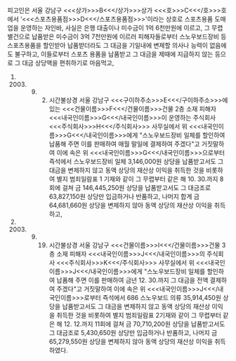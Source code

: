 피고인은 서울 강남구 <<<상가>>>B<<</상가>>>상가 <<<호>>>C<<</호>>>호에서 ‘<<<스포츠용품점>>>D<<</스포츠용품점>>>'이라는 상호로 스포츠용품 도매업을 운영하는 자인바, 사실은 은행 대출이나 미수금이 1억 6천만원에 이르고, 그 무렵 별건으로 납품받은 미수금이 3억 7천만원에 이르러 피해자들로부터 스노우보드장비 등 스포츠용품을 할인받아 납품받더라도 그 대금을 기일내에 변제할 의사나 능력이 없음에도 불구하고, 이들로부터 스포츠 용품을 납품받고 그 대금을 제때에 지급하지 않는 등으로 그 대금 상당액을 편취하기로 마음먹고,
1. 2003. 9. 2. 시간불상경 서울 강남구 <<<구이하주소>>>E<<</구이하주소>>>에 있는 <<<건물이름>>>F<<</건물이름>>>건물 2층 소재 피해자 <<<내국인이름>>>G<<</내국인이름>>>이 운영하는 주식회사 <<<주식회사>>>H<<</주식회사>>> 사무실에서 위 <<<내국인이름>>>G<<</내국인이름>>>에게 "스노우보드장비 일체를 할인하여 납품해 주면 이를 판매하여 매월 말일에 결제하여 주겠다"고 거짓말하여 이에 속은 위 <<<내국인이름>>>G<<</내국인이름>>>으로부터 즉석에서 스노우보드장비 일체 3,146,000원 상당을 납품받고서도 그 대금을 변제하지 않고 동액 상당의 재산상 이익을 취득한 것을 비롯하여 별지 범죄일람표 1 기재와 같이 그 무렵부터 같은 해 10. 30.까지 8회에 걸쳐 금 146,445,250원 상당을 납품받고서도 그 대금조로 63,827,150원 상당만 입금하거나 반품하고, 나머지 합계 금 64,681,660원 상당을 변제하지 않아 동액 상당의 재산상 이익을 취득하고,
2. 2003. 9. 19. 시간불상경 서울 강남구 <<<건물이름>>>I<<</건물이름>>>건물 3층 소재 피해자 <<<내국인이름>>>J<<</내국인이름>>>의 주식회사 <<<주식회사>>>K<<</주식회사>>> 사무실에서 위 <<<내국인이름>>>J<<</내국인이름>>>에게 "스노우보드장비 일체를 할인하여 납품해 주면 이를 판매하여 금년 12. 30.까지 그 대금을 전액 결제하여 주겠다"고 거짓말하여 이에 속은 위 <<<내국인이름>>>J<<</내국인이름>>>로부터 즉석에서 686 스노우보드 의류 35,914,450원 상당을 납품받고서도 그 대금을 변제하지 않고 동액 상당의 재산상 이익을 취득한 것을 비롯하여 별지 범죄일람표 2기재와 같이 그 무렵부터 같은 해 12. 12.까지 11회에 걸쳐 금 70,710,200원 상당을 납품받고서도 그 대금조로 5,430,650원 상당만 입금하거나 반품하고, 나머지 금 65,279,550원 상당을 변제하지 않아 동액 상당의 재산상 이익을 취득하였다.